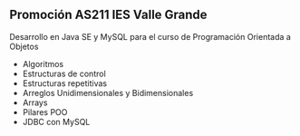 ## Promoción AS211 IES Valle Grande
Desarrollo en Java SE y MySQL para el curso de Programación Orientada a Objetos 

* Algoritmos
* Estructuras de control
* Estructuras repetitivas
* Arreglos Unidimensionales y Bidimensionales
* Arrays
* Pilares POO
* JDBC con MySQL
